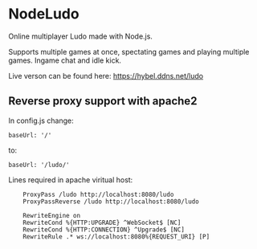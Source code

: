 # NodeLudo
Online multiplayer Ludo made with Node.js. 

Supports multiple games at once, spectating games and playing multiple games. Ingame chat and idle kick.

Live verson can be found here:
https://hybel.ddns.net/ludo


## Reverse proxy support with apache2

In config.js change:
```
baseUrl: '/'
```
to:
```
baseUrl: '/ludo/'
```

Lines required in apache viritual host:
```
    ProxyPass /ludo http://localhost:8080/ludo
    ProxyPassReverse /ludo http://localhost:8080/ludo

    RewriteEngine on
    RewriteCond %{HTTP:UPGRADE} ^WebSocket$ [NC]
    RewriteCond %{HTTP:CONNECTION} ^Upgrade$ [NC]
    RewriteRule .* ws://localhost:8080%{REQUEST_URI} [P]
```
